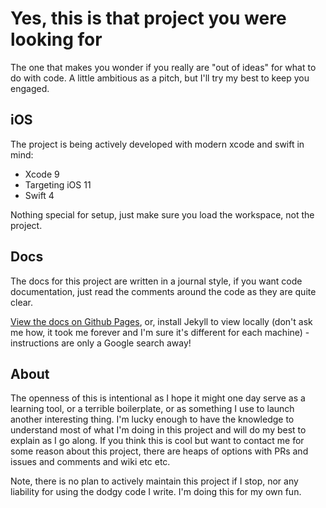 # Yes, this is that project you were looking for

The one that makes you wonder if you really are "out of ideas" for what to do with code. A little ambitious as a pitch, but I'll try my best to keep you engaged.

## iOS

The project is being actively developed with modern xcode and swift in mind:
- Xcode 9
- Targeting iOS 11
- Swift 4

Nothing special for setup, just make sure you load the workspace, not the project.


## Docs

The docs for this project are written in a journal style, if you want code documentation, just read the comments around the code as they are quite clear.

[View the docs on Github Pages](https://louisfoster.github.io/ubiquitous-succotash/), or, install Jekyll to view locally (don't ask me how, it took me forever and I'm sure it's different for each machine) - instructions are only a Google search away!


## About

The openness of this is intentional as I hope it might one day serve as a learning tool, or a terrible boilerplate, or as something I use to launch another interesting thing. I'm lucky enough to have the knowledge to understand most of what I'm doing in this project and will do my best to explain as I go along. If you think this is cool but want to contact me for some reason about this project, there are heaps of options with PRs and issues and comments and wiki etc etc.

Note, there is no plan to actively maintain this project if I stop, nor any liability for using the dodgy code I write. I'm doing this for my own fun.